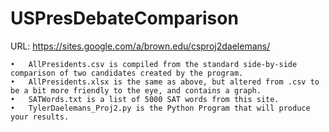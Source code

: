 # USPresDebateComparison
URL: https://sites.google.com/a/brown.edu/csproj2daelemans/

	•	AllPresidents.csv is compiled from the standard side-by-side comparison of two candidates created by the program. 
	•	AllPresidents.xlsx is the same as above, but altered from .csv to be a bit more friendly to the eye, and contains a graph.
	•	SATWords.txt is a list of 5000 SAT words from this site.
	•	TylerDaelemans_Proj2.py is the Python Program that will produce your results.
